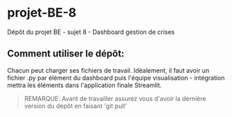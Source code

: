# projet-BE-8
Dépôt du projet BE - sujet 8 - Dashboard gestion de crises

## Comment utiliser le dépôt:
Chacun peut charger ses fichiers de travail. Idéalement, il faut avoir un fichier .py par élément du dashboard puis l'équipe visualisation - intégration mettra les éléments dans l'application finale Streamlit.

> REMARQUE: Avant de travailler assurez vous d'avoir la dernière version du dépôt en faisant 'git pull' 
